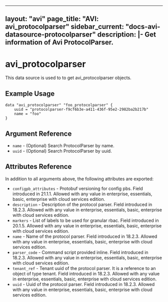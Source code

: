 <!--
    Copyright 2021 VMware, Inc.
    SPDX-License-Identifier: Mozilla Public License 2.0
-->
---
layout: "avi"
page_title: "AVI: avi_protocolparser"
sidebar_current: "docs-avi-datasource-protocolparser"
description: |-
  Get information of Avi ProtocolParser.
---

# avi_protocolparser

This data source is used to to get avi_protocolparser objects.

## Example Usage

```hcl
data "avi_protocolparser" "foo_protocolparser" {
    uuid = "protocolparser-f9cf6b3e-a411-436f-95e2-2982ba2b217b"
    name = "foo"
}
```

## Argument Reference

* `name` - (Optional) Search ProtocolParser by name.
* `uuid` - (Optional) Search ProtocolParser by uuid.

## Attributes Reference

In addition to all arguments above, the following attributes are exported:

* `configpb_attributes` - Protobuf versioning for config pbs. Field introduced in 21.1.1. Allowed with any value in enterprise, essentials, basic, enterprise with cloud services edition.
* `description` - Description of the protocol parser. Field introduced in 18.2.3. Allowed with any value in enterprise, essentials, basic, enterprise with cloud services edition.
* `markers` - List of labels to be used for granular rbac. Field introduced in 20.1.5. Allowed with any value in enterprise, essentials, basic, enterprise with cloud services edition.
* `name` - Name of the protocol parser. Field introduced in 18.2.3. Allowed with any value in enterprise, essentials, basic, enterprise with cloud services edition.
* `parser_code` - Command script provided inline. Field introduced in 18.2.3. Allowed with any value in enterprise, essentials, basic, enterprise with cloud services edition.
* `tenant_ref` - Tenant uuid of the protocol parser. It is a reference to an object of type tenant. Field introduced in 18.2.3. Allowed with any value in enterprise, essentials, basic, enterprise with cloud services edition.
* `uuid` - Uuid of the protocol parser. Field introduced in 18.2.3. Allowed with any value in enterprise, essentials, basic, enterprise with cloud services edition.

